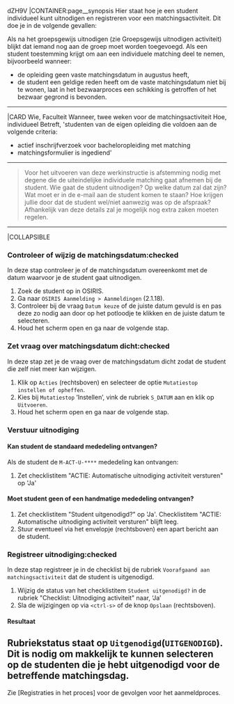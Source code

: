 dZH9V
|CONTAINER:page__synopsis
Hier staat hoe je een student individueel kunt uitnodigen en registreren voor een matchingsactiviteit. Dit doe je in de volgende gevallen:

Als na het groepsgewijs uitnodigen (zie Groepsgewijs uitnodigen activiteit) blijkt dat iemand nog aan de groep moet worden toegevoegd.
Als een student toestemming krijgt om aan een individuele matching deel te nemen, bijvoorbeeld wanneer:
* de opleiding geen vaste matchingsdatum in augustus heeft,
* de student een geldige reden heeft om de vaste matchingsdatum niet bij te wonen,
laat in het bezwaarproces een schikking is getroffen of het bezwaar gegrond is bevonden.
_____
|CARD
Wie, Faculteit
Wanneer, twee weken voor de matchingsactiviteit
Hoe, individueel
Betreft, 'studenten van de eigen opleiding die voldoen aan de volgende criteria:

* actief inschrijfverzoek voor bacheloropleiding met matching
* matchingsformulier is ingediend'

_____
> Voor het uitvoeren van deze werkinstructie is afstemming nodig met degene die de uiteindelijke individuele matching gaat afnemen bij de student. Wie gaat de student uitnodigen? Op welke datum zal dat zijn? Wat moet er in de e-mail aan de student komen te staan? Hoe krijgen jullie door dat de student wel/niet aanwezig was op de afspraak? Afhankelijk van deze details zal je mogelijk nog extra zaken moeten regelen.

_____
|COLLAPSIBLE
### Controleer of wijzig de matchingsdatum:checked
In deze stap controleer je of de matchingsdatum overeenkomt met de datum waarvoor je de student gaat uitnodigen.

1. Zoek de student op in OSIRIS.
1. Ga naar `OSIRIS Aanmelding > Aanmeldingen` (2.1.18).
1. Controleer bij de vraag `Datum keuze` of de juiste datum gevuld is en pas deze zo nodig aan door op het potloodje te klikken en de juiste datum te selecteren.
1. Houd het scherm open en ga naar de volgende stap.


### Zet vraag over matchingsdatum dicht:checked
In deze stap zet je de vraag over de matchingsdatum dicht zodat de student die zelf niet meer kan wijzigen.

1. Klik op `Acties` (rechtsboven) en selecteer de optie `Mutatiestop instellen of opheffen`.
1. Kies bij `Mutatiestop` ‘Instellen’, vink de rubriek `S_DATUM` aan en klik op `Uitvoeren`.
1. Houd het scherm open en ga naar de volgende stap.

### Verstuur uitnodiging
#### Kan student de standaard mededeling ontvangen?
Als de student de `M-ACT-U-****` mededeling kan ontvangen:
1. Zet checklistitem "ACTIE: Automatische uitnodiging activiteit versturen" op 'Ja'
 
#### Moet student geen of een handmatige mededeling ontvangen?
1. Zet checklistitem "Student uitgenodigd?" op 'Ja'. Checklistitem "ACTIE: Automatische uitnodiging activiteit versturen" blijft leeg.
1. Stuur eventueel via het envelopje (rechtsboven) een apart bericht aan de student.

### Registreer uitnodiging:checked
In deze stap registreer je in de checklist bij de rubriek `Voorafgaand aan matchingsactiviteit` dat de student is uitgenodigd. 

1. Wijzig de status van het checklistitem `Student uitgenodigd?` in de rubriek "Checklist: Uitnodiging activiteit" naar, ‘Ja’
1. Sla de wijzigingen op via `<ctrl-s>` of de knop `Opslaan` (rechtsboven).

#### Resultaat

Rubriekstatus staat op `Uitgenodigd`(`UITGENODIGD`). Dit is nodig om makkelijk te kunnen selecteren op de studenten die je hebt uitgenodigd voor de betreffende matchingsdag.
-----

Zie [Registraties in het proces] voor de gevolgen voor het aanmeldproces.

